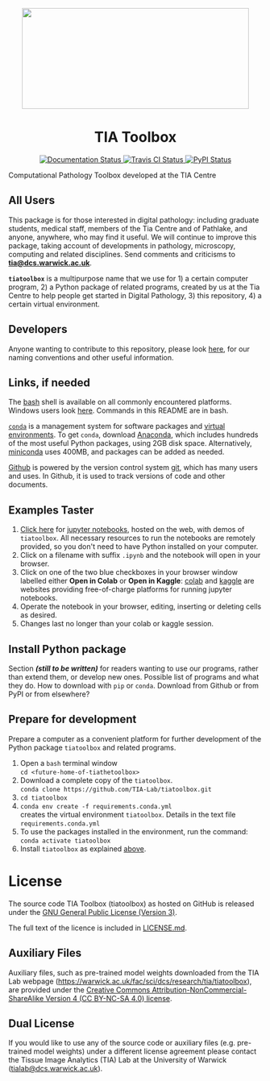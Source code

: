 <p align="center">
  <img width="450" height="200" src="https://warwick.ac.uk/fac/sci/dcs/research/tia/tiatoolbox/files/tialab_logo.png">
</p>
<h1 align="center">TIA Toolbox</h1>
<p align="center">
  <a href="https://tia-toolbox.readthedocs.io/en/latest/?badge=latest">
    <img src="https://readthedocs.org/projects/tia-toolbox/badge/?version=latest" alt="Documentation Status" />
  </a>
  <a href="https://travis-ci.org/TIA-Lab/tiatoolbox">
    <img src="https://travis-ci.org/TIA-Lab/tiatoolbox.svg?branch=master" alt="Travis CI Status" />
  </a>
  <a href="https://badge.fury.io/py/tiatoolbox">
    <img src="https://badge.fury.io/py/tiatoolbox.svg" alt="PyPI Status" />
  </a>
</p>

Computational Pathology Toolbox developed at the TIA Centre

## All Users

This package is for those interested in digital pathology: including graduate students, medical staff, members of the Tia Centre and of Pathlake, and anyone, anywhere, who may find it useful. We will continue to improve this package, taking account of developments in pathology, microscopy, computing and related disciplines. Send comments and criticisms to **[tia@dcs.warwick.ac.uk](mailto:tialab@dcs.warwick.ac.uk)**.

**`tiatoolbox`** is a multipurpose name that we use for 1) a certain computer program, 2) a Python package of related programs, created by us at the Tia Centre to help people get started in Digital Pathology, 3) this repository, 4) a certain virtual environment.


## Developers

Anyone wanting to contribute to this repository, please look [here](https://livewarwickac.sharepoint.com/sites/TIAlab/_layouts/15/Doc.aspx?sourcedoc={1a829baa-2b3e-436a-be6f-b7ea2854cb15}&action=edit&wd=target%28Contributing.one%7C0f5698ce-9ff5-4928-8e09-7004afcbbc87%2FStart%20Here%7Ce55b8846-0037-4917-9911-304566877f9a%2F%29pa), for our naming conventions and other useful information.

## Links, if needed
The [bash](https://www.gnu.org/software/bash) shell is available on all commonly encountered platforms. Windows users look [here](https://docs.microsoft.com/en-us/windows/wsl/about). Commands in this README are in bash.

[`conda`](https://github.com/conda/conda) is a management system for software packages and [virtual environments](https://docs.conda.io/projects/conda/en/latest/user-guide/concepts/environments.html). To get `conda`, download [Anaconda](https://www.anaconda.com/), which includes hundreds of the most useful Python packages, using 2GB disk space. Alternatively, [miniconda](https://docs.conda.io/en/latest/miniconda.html) uses 400MB, and packages can be added as needed.

[Github](https://github.com/about) is powered by the version control system [git](https://git-scm.com/), which has many users and uses. In Github, it is used to track versions of code and other documents.


## Examples Taster

1. [Click here](https://github.com/TIA-Lab/tiatoolbox/tree/develop/examples) for [jupyter notebooks](https://jupyter.org/), hosted on the web, with demos of `tiatoolbox`. All necessary resources to run the notebooks are remotely provided, so you don't need to have Python installed on your computer. 
2. Click on a filename with suffix `.ipynb` and the notebook will open in your browser.
3.  Click on one of the two blue checkboxes in your browser window labelled either **Open in Colab** or **Open in Kaggle**: [colab](https://colab.research.google.com/notebooks/intro.ipynb#) and [kaggle](https://www.kaggle.com/) are websites providing free-of-charge platforms for running jupyter notebooks.
4. Operate the notebook in your browser, editing, inserting or deleting cells as desired.
5. Changes last no longer than your colab or kaggle session.
 

## Install Python package

Section _**(still to be written)**_ for readers wanting to use our programs, rather than extend them, or develop new ones. Possible list of programs and what they do. How to download with `pip` or `conda`. Download from Github or from PyPI or from elsewhere?

## Prepare for development

Prepare a computer as a convenient platform for further development of the Python package `tiatoolbox` and related programs.
1. Open a `bash` terminal window<br/> 
`cd <future-home-of-tiathetoolbox>` <br/>
2. Download a complete copy of the `tiatoolbox`.<br/>`conda clone https://github.com/TIA-Lab/tiatoolbox.git`<br/>
3. `cd tiatoolbox`
4. `conda env create -f requirements.conda.yml`<br/>
creates the virtual environment `tiatoolbox`. Details in the text file `requirements.conda.yml`
5. To use the packages installed in the environment, run the command:<br/>`conda activate tiatoolbox`
6. Install `tiatoolbox` as explained [above](#nstall-python-package).

License
=======

The source code TIA Toolbox (tiatoolbox) as hosted on GitHub is released under the [GNU General Public License (Version 3)].

The full text of the licence is included in [LICENSE.md](https://raw.githubusercontent.com/TIA-Lab/tiatoolbox/develop/LICENSE.md).

[GNU General Public License (Version 3)]: https://www.gnu.org/licenses/gpl-3.0.html


Auxiliary Files
---------------

Auxiliary files, such as pre-trained model weights downloaded from the TIA Lab webpage (https://warwick.ac.uk/fac/sci/dcs/research/tia/tiatoolbox), are provided under the [Creative Commons Attribution-NonCommercial-ShareAlike Version 4 (CC BY-NC-SA 4.0) license](https://creativecommons.org/licenses/by-nc-sa/4.0/).


Dual License
------------

If you would like to use any of the source code or auxiliary files (e.g. pre-trained model weights) under a different license agreement please contact the Tissue Image Analytics (TIA) Lab at the University of Warwick (tialab@dcs.warwick.ac.uk).
